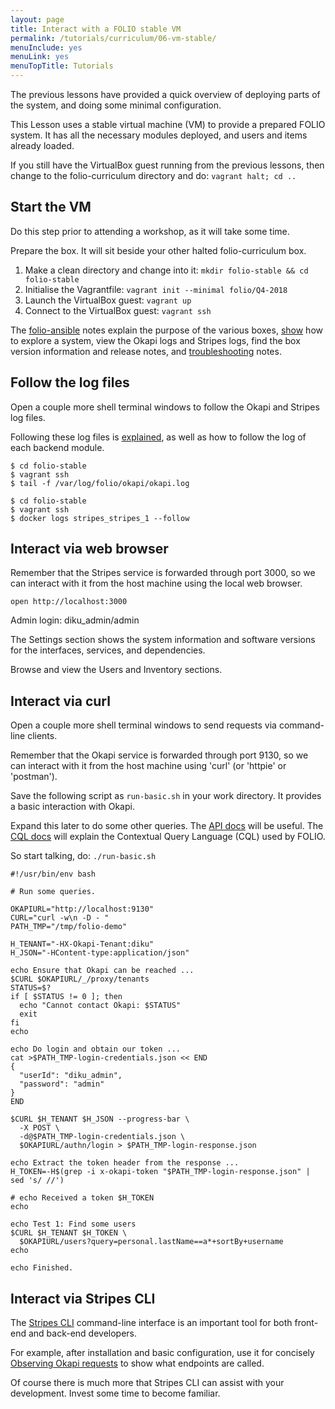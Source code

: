 ```yaml
---
layout: page
title: Interact with a FOLIO stable VM
permalink: /tutorials/curriculum/06-vm-stable/
menuInclude: yes
menuLink: yes
menuTopTitle: Tutorials
---
```


The previous lessons have provided a quick overview of deploying parts of the system, and doing some minimal configuration.

This Lesson uses a stable virtual machine (VM) to provide a prepared FOLIO system.
It has all the necessary modules deployed, and users and items already loaded.

If you still have the VirtualBox guest running from the previous lessons, then change to the folio-curriculum directory and do: `vagrant halt; cd ..`

## Start the VM

Do this step prior to attending a workshop, as it will take some time.

Prepare the box. It will sit beside your other halted folio-curriculum box.

1. Make a clean directory and change into it: `mkdir folio-stable && cd folio-stable`
1. Initialise the Vagrantfile: `vagrant init --minimal folio/Q4-2018`
1. Launch the VirtualBox guest: `vagrant up`
1. Connect to the VirtualBox guest: `vagrant ssh`

The [folio-ansible](https://github.com/folio-org/folio-ansible) notes explain the purpose of the various boxes, [show](https://github.com/folio-org/folio-ansible/blob/master/doc/index.md) how to explore a system, view the Okapi logs and Stripes logs, find the box version information and release notes, and [troubleshooting](https://github.com/folio-org/folio-ansible/blob/master/doc/index.md#troubleshootingknown-issues) notes.

## Follow the log files

Open a couple more shell terminal windows to follow the Okapi and Stripes log files.

Following these log files is [explained](https://github.com/folio-org/folio-ansible/blob/master/doc/index.md#viewing-the-okapi-log), as well as how to follow the log of each backend module.

```shell
$ cd folio-stable
$ vagrant ssh
$ tail -f /var/log/folio/okapi/okapi.log
```

```shell
$ cd folio-stable
$ vagrant ssh
$ docker logs stripes_stripes_1 --follow
```

## Interact via web browser

Remember that the Stripes service is forwarded through port 3000, so we can interact with it from the host machine using the local web browser.

`open http://localhost:3000`

Admin login: diku_admin/admin

The Settings section shows the system information and software versions for the interfaces, services, and dependencies.

Browse and view the Users and Inventory sections.

## Interact via curl

Open a couple more shell terminal windows to send requests via command-line clients.

Remember that the Okapi service is forwarded through port 9130, so we can interact with it from the host machine using 'curl' (or 'httpie' or 'postman').

Save the following script as `run-basic.sh` in your work directory. It provides a basic interaction with Okapi.

Expand this later to do some other queries.
The [API docs](/reference/api/) will be useful.
The [CQL docs](/reference/glossary/#cql) will explain the Contextual Query Language (CQL) used by FOLIO.

So start talking, do: `./run-basic.sh`

```shell
#!/usr/bin/env bash

# Run some queries.

OKAPIURL="http://localhost:9130"
CURL="curl -w\n -D - "
PATH_TMP="/tmp/folio-demo"

H_TENANT="-HX-Okapi-Tenant:diku"
H_JSON="-HContent-type:application/json"

echo Ensure that Okapi can be reached ...
$CURL $OKAPIURL/_/proxy/tenants
STATUS=$?
if [ $STATUS != 0 ]; then
  echo "Cannot contact Okapi: $STATUS"
  exit
fi
echo

echo Do login and obtain our token ...
cat >$PATH_TMP-login-credentials.json << END
{
  "userId": "diku_admin",
  "password": "admin"
}
END

$CURL $H_TENANT $H_JSON --progress-bar \
  -X POST \
  -d@$PATH_TMP-login-credentials.json \
  $OKAPIURL/authn/login > $PATH_TMP-login-response.json

echo Extract the token header from the response ...
H_TOKEN=-H$(grep -i x-okapi-token "$PATH_TMP-login-response.json" | sed 's/ //')

# echo Received a token $H_TOKEN
echo

echo Test 1: Find some users
$CURL $H_TENANT $H_TOKEN \
  $OKAPIURL/users?query=personal.lastName==a*+sortBy+username
echo

echo Finished.
```

## Interact via Stripes CLI

The [Stripes CLI](https://github.com/folio-org/stripes-cli) command-line interface is an important tool for both front-end and back-end developers.

For example, after installation and basic configuration, use it for concisely 
[Observing Okapi requests](https://github.com/folio-org/stripes-cli/blob/master/doc/user-guide.md#observing-okapi-requests) to show what endpoints are called.

Of course there is much more that Stripes CLI can assist with your development.
Invest some time to become familiar.

